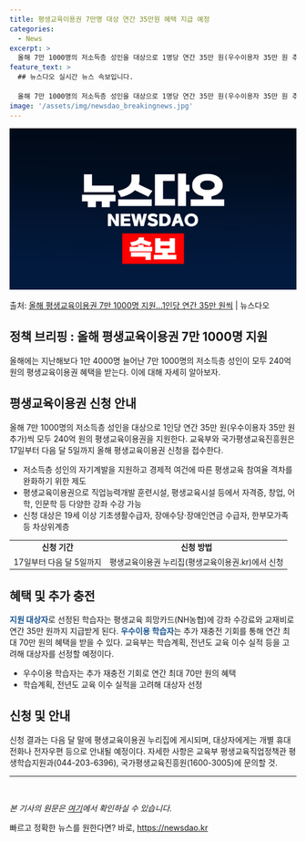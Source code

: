 ```yaml
---
title: 평생교육이용권 7만명 대상 연간 35만원 혜택 지급 예정
categories:
  - News
excerpt: >
  올해 7만 1000명의 저소득층 성인을 대상으로 1명당 연간 35만 원(우수이용자 35만 원 추가)씩 모두 …
feature_text: >
  ## 뉴스다오 실시간 뉴스 속보입니다.

  올해 7만 1000명의 저소득층 성인을 대상으로 1명당 연간 35만 원(우수이용자 35만 원 추가)씩 모두 …
image: '/assets/img/newsdao_breakingnews.jpg'
---
```


![뉴스다오 속보](/assets/img/newsdao_breakingnews.jpg)

<p>출처: <a href="https://newsdao.kr/2993" rel="dofollow">올해 평생교육이용권 7만 1000명 지원…1인당 연간 35만 원씩</a> | 뉴스다오</p>

<h2>정책 브리핑 : 올해 평생교육이용권 7만 1000명 지원</h2>
<p data-ke-size="size16">올해에는 지난해보다 1만 4000명 늘어난 7만 1000명의 저소득층 성인이 모두 240억 원의 평생교육이용권 혜택을 받는다. 이에 대해 자세히 알아보자.</p>

<h2 data-ke-size="size26">평생교육이용권 신청 안내</h2>
<p>올해 7만 1000명의 저소득층 성인을 대상으로 1인당 연간 35만 원(우수이용자 35만 원 추가)씩 모두 240억 원의 평생교육이용권을 지원한다. 교육부와 국가평생교육진흥원은 17일부터 다음 달 5일까지 올해 평생교육이용권 신청을 접수한다.</p>
<ul>
  <li>저소득층 성인의 자기계발을 지원하고 경제적 여건에 따른 평생교육 참여율 격차를 완화하기 위한 제도</li>
  <li>평생교육이용권으로 직업능력개발 훈련시설, 평생교육시설 등에서 자격증, 창업, 어학, 인문학 등 다양한 강좌 수강 가능</li>
  <li>신청 대상은 19세 이상 기초생활수급자, 장애수당·장애인연금 수급자, 한부모가족 등 차상위계층</li>
</ul>
<table>
  <tr>
    <td style="text-align: center; height: 17px;"><b>신청 기간</b></td>
    <td style="text-align: center; height: 17px;"><b>신청 방법</b></td>
  </tr>
  <tr>
    <td style="text-align: center; height: 17px;">17일부터 다음 달 5일까지</td>
    <td style="text-align: center; height: 17px;">평생교육이용권 누리집(평생교육이용권.kr)에서 신청</td>
  </tr>
</table>

<h2 data-ke-size="size26">혜택 및 추가 충전</h2>
<p><b><span style="color: #1a5490;">지원 대상자</span></b>로 선정된 학습자는 평생교육 희망카드(NH농협)에 강좌 수강료와 교재비로 연간 35만 원까지 지급받게 된다. <b><span style="color: #1a5490;">우수이용 학습자</span></b>는 추가 재충전 기회를 통해 연간 최대 70만 원의 혜택을 받을 수 있다. 교육부는 학습계획, 전년도 교육 이수 실적 등을 고려해 대상자를 선정할 예정이다.</p>
<ul>
  <li>우수이용 학습자는 추가 재충전 기회로 연간 최대 70만 원의 혜택</li>
  <li>학습계획, 전년도 교육 이수 실적을 고려해 대상자 선정</li>
</ul>

<h2 data-ke-size="size26">신청 및 안내</h2>
<p>신청 결과는 다음 달 말에 평생교육이용권 누리집에 게시되며, 대상자에게는 개별 휴대전화나 전자우편 등으로 안내될 예정이다. 자세한 사항은 교육부 평생교육직업정책관 평생학습지원과(044-203-6396), 국가평생교육진흥원(1600-3005)에 문의할 것.</p>
<hr>
<p data-ke-size="size16">&nbsp;</p>
<p><i>본 기사의 원문은 <a href="https://newsdao.kr/2993">여기</a>에서 확인하실 수 있습니다.</i></p> 

빠르고 정확한 뉴스를 원한다면? 바로, <a href="https://newsdao.kr" rel="dofollow">https://newsdao.kr</a>


    
